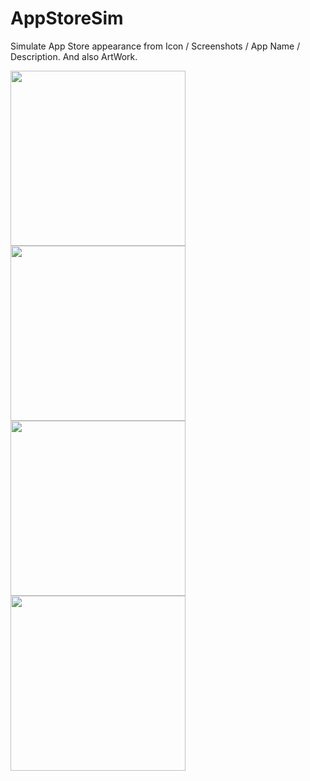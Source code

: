 AppStoreSim
===========

Simulate App Store appearance from Icon / Screenshots / App Name / Description. And also ArtWork.

<img src=https://dl.dropboxusercontent.com/u/7817937/_github/AppStoreSim/Photo%202014-10-26%202%2018%2000.png width=280px /> <img src=https://dl.dropboxusercontent.com/u/7817937/_github/AppStoreSim/Photo%202014-10-26%202%2020%2000.png width=280px /> <img src=https://dl.dropboxusercontent.com/u/7817937/_github/AppStoreSim/Photo%202014-10-26%202%2020%2016.png width=280px /> <img src=https://dl.dropboxusercontent.com/u/7817937/_github/AppStoreSim/Photo%202014-10-26%202%2029%2040.png width=280px />
